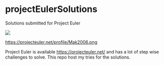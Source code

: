 # projectEulerSolutions
Solutions submitted for Project Euler

![](https://projecteuler.net/profile/Mak2006.png.) 

 
https://projecteuler.net/profile/Mak2006.png

Project Euler is available https://projecteuler.net/ and has a lot of step wise challenges to solve. This repo host my tries for the solutions. 
